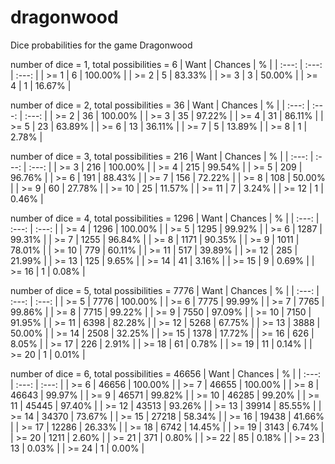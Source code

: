 # dragonwood
Dice probabilities for the game Dragonwood

number of dice = 1, total possibilities = 6
| Want | Chances | % |
| :---: | :---: | :---: |
| >= 1  | 6 | 100.00% |
| >= 2  | 5 |  83.33% |
| >= 3  | 3 |  50.00% |
| >= 4  | 1 |  16.67% |

number of dice = 2, total possibilities = 36
| Want | Chances | % |
| :---: | :---: | :---: |
| >= 2  | 36 | 100.00% |
| >= 3  | 35 |  97.22% |
| >= 4  | 31 |  86.11% |
| >= 5  | 23 |  63.89% |
| >= 6  | 13 |  36.11% |
| >= 7  |  5 |  13.89% |
| >= 8  |  1 |   2.78% |

number of dice = 3, total possibilities = 216
| Want | Chances | % |
| :---: | :---: | :---: |
| >= 3  | 216 | 100.00% |
| >= 4  | 215 |  99.54% |
| >= 5  | 209 |  96.76% |
| >= 6  | 191 |  88.43% |
| >= 7  | 156 |  72.22% |
| >= 8  | 108 |  50.00% |
| >= 9  |  60 |  27.78% |
| >= 10 |  25 |  11.57% |
| >= 11 |   7 |   3.24% |
| >= 12 |   1 |   0.46% |

number of dice = 4, total possibilities = 1296
| Want | Chances | % |
| :---: | :---: | :---: |
| >= 4  | 1296 | 100.00% |
| >= 5  | 1295 |  99.92% |
| >= 6  | 1287 |  99.31% |
| >= 7  | 1255 |  96.84% |
| >= 8  | 1171 |  90.35% |
| >= 9  | 1011 |  78.01% |
| >= 10 |  779 |  60.11% |
| >= 11 |  517 |  39.89% |
| >= 12 |  285 |  21.99% |
| >= 13 |  125 |   9.65% |
| >= 14 |   41 |   3.16% |
| >= 15 |    9 |   0.69% |
| >= 16 |    1 |   0.08% |

number of dice = 5, total possibilities = 7776
| Want | Chances | % |
| :---: | :---: | :---: |
| >= 5  |  7776 | 100.00% |
| >= 6  |  7775 |  99.99% |
| >= 7  |  7765 |  99.86% |
| >= 8  |  7715 |  99.22% |
| >= 9  |  7550 |  97.09% |
| >= 10 |  7150 |  91.95% |
| >= 11 |  6398 |  82.28% |
| >= 12 |  5268 |  67.75% |
| >= 13 |  3888 |  50.00% |
| >= 14 |  2508 |  32.25% |
| >= 15 |  1378 |  17.72% |
| >= 16 |   626 |   8.05% |
| >= 17 |   226 |   2.91% |
| >= 18 |    61 |   0.78% |
| >= 19 |    11 |   0.14% |
| >= 20 |     1 |   0.01% |

number of dice = 6, total possibilities = 46656
| Want | Chances | % |
| :---: | :---: | :---: |
| >= 6  |  46656 | 100.00% |
| >= 7  |  46655 | 100.00% |
| >= 8  |  46643 |  99.97% |
| >= 9  |  46571 |  99.82% |
| >= 10 |  46285 |  99.20% |
| >= 11 |  45445 |  97.40% |
| >= 12 |  43513 |  93.26% |
| >= 13 |  39914 |  85.55% |
| >= 14 |  34370 |  73.67% |
| >= 15 |  27218 |  58.34% |
| >= 16 |  19438 |  41.66% |
| >= 17 |  12286 |  26.33% |
| >= 18 |   6742 |  14.45% |
| >= 19 |   3143 |   6.74% |
| >= 20 |   1211 |   2.60% |
| >= 21 |    371 |   0.80% |
| >= 22 |     85 |   0.18% |
| >= 23 |     13 |   0.03% |
| >= 24 |      1 |   0.00% |